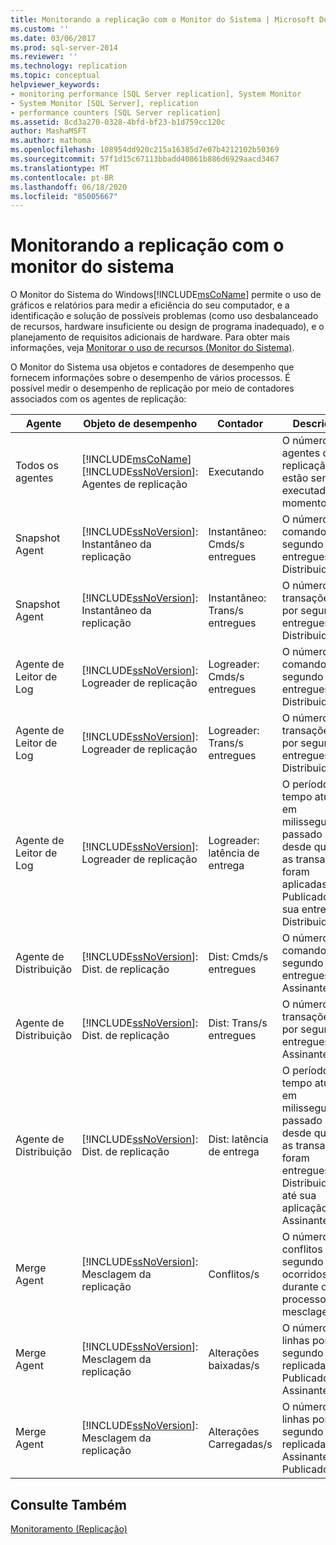 ```yaml
---
title: Monitorando a replicação com o Monitor do Sistema | Microsoft Docs
ms.custom: ''
ms.date: 03/06/2017
ms.prod: sql-server-2014
ms.reviewer: ''
ms.technology: replication
ms.topic: conceptual
helpviewer_keywords:
- monitoring performance [SQL Server replication], System Monitor
- System Monitor [SQL Server], replication
- performance counters [SQL Server replication]
ms.assetid: 8cd3a270-0328-4bfd-bf23-b1d759cc120c
author: MashaMSFT
ms.author: mathoma
ms.openlocfilehash: 108954dd920c215a16385d7e07b4212102b50369
ms.sourcegitcommit: 57f1d15c67113bbadd40861b886d6929aacd3467
ms.translationtype: MT
ms.contentlocale: pt-BR
ms.lasthandoff: 06/18/2020
ms.locfileid: "85005667"
---
```

# <a name="monitoring-replication-with-system-monitor"></a>Monitorando a replicação com o monitor do sistema
  O Monitor do Sistema do Windows[!INCLUDE[msCoName](../../../includes/msconame-md.md)] permite o uso de gráficos e relatórios para medir a eficiência do seu computador, e a identificação e solução de possíveis problemas (como uso desbalanceado de recursos, hardware insuficiente ou design de programa inadequado), e o planejamento de requisitos adicionais de hardware. Para obter mais informações, veja [Monitorar o uso de recursos &#40;Monitor do Sistema&#41;](../../performance-monitor/monitor-resource-usage-system-monitor.md).  
  
 O Monitor do Sistema usa objetos e contadores de desempenho que fornecem informações sobre o desempenho de vários processos. É possível medir o desempenho de replicação por meio de contadores associados com os agentes de replicação:  
  
|Agente|Objeto de desempenho|Contador|Descrição|  
|-----------|------------------------|-------------|-----------------|  
|Todos os agentes|[!INCLUDE[msCoName](../../../includes/msconame-md.md)] [!INCLUDE[ssNoVersion](../../../includes/ssnoversion-md.md)]: Agentes de replicação|Executando|O número de agentes de replicação que estão sendo executados no momento.|  
|Snapshot Agent|[!INCLUDE[ssNoVersion](../../../includes/ssnoversion-md.md)]: Instantâneo da replicação|Instantâneo: Cmds/s entregues|O número de comandos por segundo entregues ao Distribuidor.|  
|Snapshot Agent|[!INCLUDE[ssNoVersion](../../../includes/ssnoversion-md.md)]: Instantâneo da replicação|Instantâneo: Trans/s entregues|O número de transações por segundo entregues ao Distribuidor.|  
|Agente de Leitor de Log|[!INCLUDE[ssNoVersion](../../../includes/ssnoversion-md.md)]: Logreader de replicação|Logreader: Cmds/s entregues|O número de comandos por segundo entregues ao Distribuidor.|  
|Agente de Leitor de Log|[!INCLUDE[ssNoVersion](../../../includes/ssnoversion-md.md)]: Logreader de replicação|Logreader: Trans/s entregues|O número de transações por segundo entregues ao Distribuidor.|  
|Agente de Leitor de Log|[!INCLUDE[ssNoVersion](../../../includes/ssnoversion-md.md)]: Logreader de replicação|Logreader: latência de entrega|O período de tempo atual, em milissegundos, passado desde quando as transações foram aplicadas no Publicador até sua entrega no Distribuidor.|  
|Agente de Distribuição|[!INCLUDE[ssNoVersion](../../../includes/ssnoversion-md.md)]: Dist. de replicação|Dist: Cmds/s entregues|O número de comandos por segundo entregues ao Assinante.|  
|Agente de Distribuição|[!INCLUDE[ssNoVersion](../../../includes/ssnoversion-md.md)]: Dist. de replicação|Dist: Trans/s entregues|O número de transações por segundo entregues ao Assinante.|  
|Agente de Distribuição|[!INCLUDE[ssNoVersion](../../../includes/ssnoversion-md.md)]: Dist. de replicação|Dist: latência de entrega|O período de tempo atual, em milissegundos, passado desde quando as transações foram entregues ao Distribuidor até sua aplicação no Assinante.|  
|Merge Agent|[!INCLUDE[ssNoVersion](../../../includes/ssnoversion-md.md)]: Mesclagem da replicação|Conflitos/s|O número de conflitos por segundo ocorridos durante o processo de mesclagem.|  
|Merge Agent|[!INCLUDE[ssNoVersion](../../../includes/ssnoversion-md.md)]: Mesclagem da replicação|Alterações baixadas/s|O número de linhas por segundo replicadas do Publicador ao Assinante.|  
|Merge Agent|[!INCLUDE[ssNoVersion](../../../includes/ssnoversion-md.md)]: Mesclagem da replicação|Alterações Carregadas/s|O número de linhas por segundo replicadas do Assinante ao Publicador.|  
  
## <a name="see-also"></a>Consulte Também  
 [Monitoramento &#40;Replicação&#41;](../monitoring-replication.md)  
  
  

